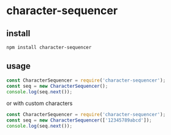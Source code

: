 # character-sequencer

## install

`npm install character-sequencer`

## usage

```javascript
const CharacterSequencer = require('character-sequencer');
const seq = new CharacterSequencer();
console.log(seq.next());
```

or with custom characters

```javascript
const CharacterSequencer = require('character-sequencer');
const seq = new CharacterSequencer(['12345789abcd']);
console.log(seq.next());
```
